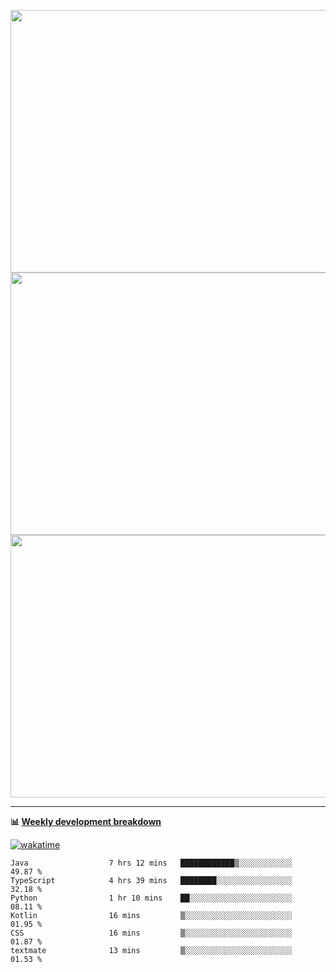 <p float="left" align="middle"><img src="https://user-images.githubusercontent.com/56089155/195064669-12bd89bb-53c9-44b1-9fd8-993f93f585e1.png" width="600px" height="420px">
<img src="https://user-images.githubusercontent.com/56089155/195064706-c37aa3c8-f669-46c9-abba-1eadcbb910c5.png" width="600px" height="420px">
<img src="https://user-images.githubusercontent.com/56089155/195064753-0de674c7-4fc7-4831-a8a5-402e19cc77be.png" width="600px" height="420px"></p>

<hr />

**📊 [Weekly development breakdown](https://wakatime.com/@Ari24)**

[![wakatime](https://wakatime.com/badge/user/ca34c016-707f-4382-84cf-1823913a1423.svg)](https://wakatime.com/@ca34c016-707f-4382-84cf-1823913a1423)

<!--START_SECTION:waka-->

```text
Java                  7 hrs 12 mins   ████████████▒░░░░░░░░░░░░   49.87 %
TypeScript            4 hrs 39 mins   ████████░░░░░░░░░░░░░░░░░   32.18 %
Python                1 hr 10 mins    ██░░░░░░░░░░░░░░░░░░░░░░░   08.11 %
Kotlin                16 mins         ▒░░░░░░░░░░░░░░░░░░░░░░░░   01.95 %
CSS                   16 mins         ▒░░░░░░░░░░░░░░░░░░░░░░░░   01.87 %
textmate              13 mins         ▒░░░░░░░░░░░░░░░░░░░░░░░░   01.53 %
```

<!--END_SECTION:waka-->
